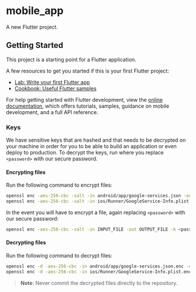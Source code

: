 # mobile_app

A new Flutter project.

## Getting Started

This project is a starting point for a Flutter application.

A few resources to get you started if this is your first Flutter project:

- [Lab: Write your first Flutter app](https://docs.flutter.dev/get-started/codelab)
- [Cookbook: Useful Flutter samples](https://docs.flutter.dev/cookbook)

For help getting started with Flutter development, view the
[online documentation](https://docs.flutter.dev/), which offers tutorials,
samples, guidance on mobile development, and a full API reference.

### Keys

We have sensitive keys that are hashed and that needs to be decrypted on your machine in order for you to be able to
build an application or even deploy to production. To decrypt the keys, run where you replace `<password>` with our
secure password.

#### Encrypting files

Run the following command to encrypt files:

```bash
openssl enc -aes-256-cbc -salt -in android/app/google-services.json -out android/app/google-services.json.enc -k <password>
openssl enc -aes-256-cbc -salt -in ios/Runner/GoogleService-Info.plist -out ios/Runner/GoogleService-Info.plist.enc -k <password>
```

In the event you will have to encrypt a file, again replacing `<password>` with our secure password:

```bash
openssl enc -aes-256-cbc -salt -in INPUT_FILE -out OUTPUT_FILE -k <password> -a
```

#### Decrypting files

Run the following command to decrypt files:

```bash
openssl enc -d -aes-256-cbc -in android/app/google-services.json.enc -out android/app/google-services.json -k <password>
openssl enc -d -aes-256-cbc -in ios/Runner/GoogleService-Info.plist.enc -out ios/Runner/GoogleService-Info.plist.json -k <password>
```

> **Note**: Never commit the decrypted files directly to the repository.
